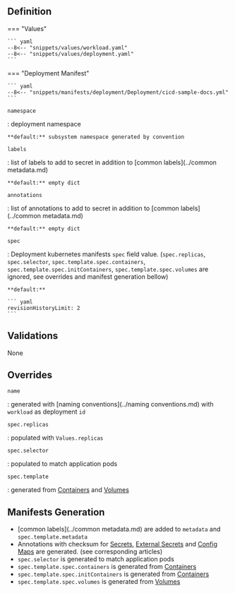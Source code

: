 

## Definition


=== "Values"

    ``` yaml
    --8<-- "snippets/values/workload.yaml"
    --8<-- "snippets/values/deployment.yaml"
    ```

=== "Deployment Manifest"

    ``` yaml
    --8<-- "snippets/manifests/deployment/Deployment/cicd-sample-docs.yml"
    ```



`namespace`

:   deployment namespace

    **default:** subsystem namespace generated by convention

`labels`

:   list of labels to add to secret in addition to [common labels](../common metadata.md)

    **default:** empty dict

`annotations`

:   list of annotations to add to secret in addition to [common labels](../common metadata.md)

    **default:** empty dict

`spec`    

:   Deployment kubernetes manifests `spec` field value. (`spec.replicas`, `spec.selector`, `spec.template.spec.containers`, `spec.template.spec.initContainers`, `spec.template.spec.volumes`  are ignored, see overrides and manifest generation bellow)

    **default:** 
    
    ``` yaml
    revisionHistoryLimit: 2
    ```

## Validations

None

## Overrides

`name`

:   generated with [naming conventions](../naming conventions.md) with `workload` as deployment `id`

`spec.replicas`

:   populated with `Values.replicas`

`spec.selector`

:   populated to match application pods

`spec.template`

:   generated from [Containers](../Components/containers.md) and [Volumes](../Components/volumes.md)


## Manifests Generation 

- [common labels](../common metadata.md) are added to `metadata` and `spec.template.metadata` 
- Annotations with checksum for [Secrets](../Resources/secret.md), [External Secrets](../Resources/external-secret.md) and [Config Maps](../Resources/configmap.md) are generated. (see corresponding articles) 
- `spec.selector` is generated to match application pods 
- `spec.template.spec.containers` is generated  from [Containers](../Components/containers.md)
- `spec.template.spec.initContainers` is generated  from [Containers](../Components/containers.md)
- `spec.template.spec.volumes` is generated  from [Volumes](../Components/volumes.md)